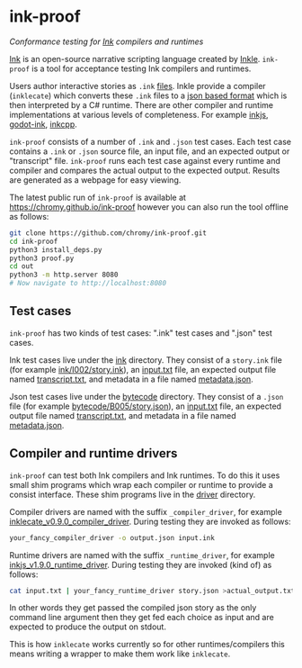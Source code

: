 # ink-proof
*Conformance testing for [Ink](https://github.com/inkle/ink) compilers and runtimes*

[Ink](https//github.com/inkle/ink) is an open-source narrative scripting language created by [Inkle](https://www.inklestudios.com).
`ink-proof` is a tool for acceptance testing Ink compilers and runtimes.

Users author interactive stories as `.ink` [files](https://github.com/inkle/ink/blob/master/Documentation/WritingWithInk.md).
Inkle provide a compiler (`inklecate`) which converts these `.ink` files to a [json based format](https://github.com/inkle/ink/blob/master/Documentation/ink_JSON_runtime_format.md) which is then interpreted by a C# runtime.
There are other compiler and runtime implementations at various levels of completeness.
For example [inkjs](https://github.com/y-lohse/inkjs), [godot-ink](https://github.com/paulloz/godot-ink), [inkcpp](https://github.com/brwarner/inkcpp).

`ink-proof` consists of a number of `.ink` and `.json` test cases.
Each test case contains a `.ink` or `.json` source file, an input file, and an expected output or "transcript" file.
`ink-proof` runs each test case against every runtime and compiler and compares the actual output to the expected output.
Results are generated as a webpage for easy viewing.

The latest public run of `ink-proof` is available at https://chromy.github.io/ink-proof however you can also run the tool offline as follows:

```bash
git clone https://github.com/chromy/ink-proof.git
cd ink-proof
python3 install_deps.py
python3 proof.py
cd out
python3 -m http.server 8080
# Now navigate to http://localhost:8080
```

## Test cases
`ink-proof` has two kinds of test cases: ".ink" test cases and ".json" test cases.

Ink test cases live under the [ink](ink) directory. They consist of a `story.ink` file (for example [ink/I002/story.ink](ink/I002/story.ink)), an [input.txt](ink/I002/input.txt) file, an expected output file named [transcript.txt](ink/I002/transcript.txt), and metadata in a file named [metadata.json](ink/I002/metadata.json).

Json test cases live under the [bytecode](bytecode) directory. 
They consist of a `.json` file (for example [bytecode/B005/story.json](bytecode/B005/story.json)), an [input.txt](bytecode/B005/input.txt) file, an expected output file named [transcript.txt](bytecode/B005/transcript.txt), and metadata in a file named [metadata.json](bytecode/B005/metadata.json).

## Compiler and runtime drivers
`ink-proof` can test both Ink compilers and Ink runtimes.
To do this it uses small shim programs which wrap each compiler or runtime to provide a consist interface.
These shim programs live in the [driver](driver) directory.

Compiler drivers are named with the suffix `_compiler_driver`, for example [inklecate_v0.9.0_compiler_driver](drivers/inklecate_v0.9.0_compiler_driver).
During testing they are invoked as follows:
```bash
your_fancy_compiler_driver -o output.json input.ink
```

Runtime drivers are named with the suffix `_runtime_driver`, for example [inkjs_v1.9.0_runtime_driver](driver/inkjs_v1.9.0_runtime_driver).
During testing they are invoked (kind of) as follows:
```bash
cat input.txt | your_fancy_runtime_driver story.json >actual_output.txt
```
In other words they get passed the compiled json story as the only command line argument then they get fed each choice as input and are expected to produce the output on stdout.

This is how `inklecate` works currently so for other runtimes/compilers this means writing a wrapper to make them work like `inklecate`.

